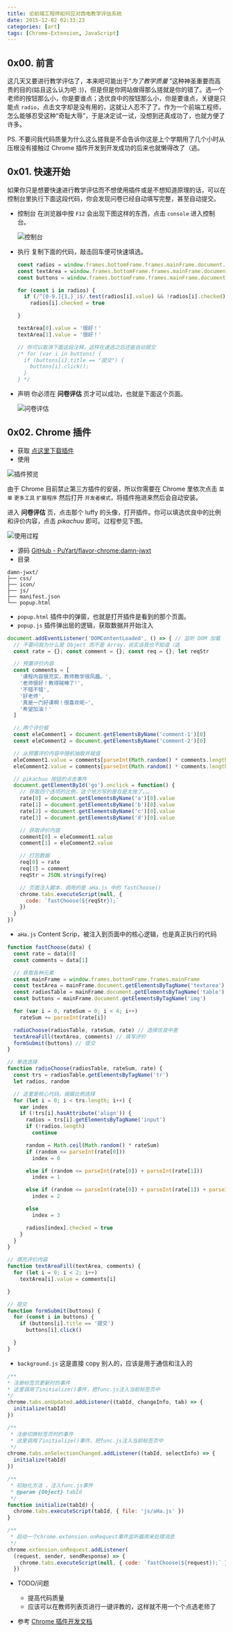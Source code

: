 ```yaml
---
title: 论前端工程师如何应对西电教学评估系统
date: 2015-12-02 02:33:23
categories: [art]
tags: [Chrome-Extension, JavaScript]
---
```

## 0x00. 前言
这几天又要进行教学评估了，本来吧可能出于“*为了教学质量* ”这种神圣重要而高贵的目的(姑且这么认为吧 :))，但是但是你网站做得那么搓就是你的错了。选一个老师的按钮那么小，你是要谁点；选优良中的按钮那么小，你是要谁点，关键是只能点 `radio`，点击文字却是没有用的，这就让人忍不了了。作为一个前端工程师，怎么能够忍受这种“奇耻大辱”，于是决定试一试，没想到还真成功了，也就方便了许多。

PS. 不要问我代码质量为什么这么搓我是不会告诉你这是上个学期用了几个小时从压根没有接触过 Chrome 插件开发到开发成功的后来也就懒得改了（逃。

## 0x01. 快速开始
如果你只是想要快速进行教学评估而不想使用插件或是不想知道原理的话，可以在控制台里执行下面这段代码，你会发现问卷已经自动填写完整，甚至自动提交。

- 控制台
  在浏览器中按 `F12` 会出现下图这样的东西，点击 `console` 进入控制台。
  <!-- more -->

  ![控制台][1]

- 执行
  复制下面的代码，敲击回车便可快速填选。

  ```js
  const radios = window.frames.bottomFrame.frames.mainFrame.document.getElementsByTagName('table')[4].getElementsByTagName('table')[6].getElementsByTagName('table')[0].getElementsByTagName('input')
  const textArea = window.frames.bottomFrame.frames.mainFrame.document.getElementsByTagName('textarea')
  const buttons = window.frames.bottomFrame.frames.mainFrame.document.getElementsByTagName('img')

  for (const i in radios) {
    if (/^[0-9.]{1,}_1$/.test(radios[i].value) && !radios[i].checked)
      radios[i].checked = true

  }

  textArea[0].value = '很好！'
  textArea[1].value = '很好！'

  // 你可以取消下面这段注释，这样在速选之后还能自动提交
  /* for (var i in buttons) {
    if (buttons[i].title == "提交") {
      buttons[i].click();
    }
  } */
  ```
- 声明
  你必须在 **问卷评估** 页才可以成功，也就是下面这个页面。

  ![问卷评估][2]

## 0x02. Chrome 插件
- 获取
  [点这里下载插件](http://puyart.net/static/damn-jwxt.crx)
- 使用

 ![插件预览][3]

 由于 Chrome 目前禁止第三方插件的安装，所以你需要在 Chrome 里依次点击 `菜单` `更多工具` `扩展程序` 然后打开 `开发者模式`，将插件拖进来然后会自动安装。

 进入 **问卷评估** 页，点击那个 luffy 的头像，打开插件。你可以填选优良中的比例和评价内容，点击 *pikachuu* 即可。过程参见下图。

 ![使用过程][4]

- 源码
 [GitHub - PuYart/flavor-chrome:damn-jwxt](https://github.com/PuYart/flavor-chrome/tree/master/damn-jwxt)
- 目录
 ```
 damn-jwxt/
├── css/
├── icon/
├── js/
├── manifest.json
└── popup.html
 ```
  - `popup.html`
  插件中的弹窗，也就是打开插件是看到的那个页面。
  - `popup.js`
  插件弹出层的逻辑，获取数据并开始注入
  ```js
  document.addEventListener('DOMContentLoaded', () => { // 监听 DOM 加载
    // 不要问我为什么是 Object 而不是 Array，说实话我也不知道（逃
    const rate = {}; const comment = {}; const req = {}; let reqStr

    // 预置评价内容
    const comments = [
      '课程内容很充实，教师教学很风趣。',
      '老师很好！教得贼棒了!',
      '不错不错',
      '好老师',
      '真是一门好课啊！很喜欢呢~',
      '希望加油！'
    ]

    // 两个评价框
    const eleComment1 = document.getElementsByName('comment-1')[0]
    const eleComment2 = document.getElementsByName('comment-2')[0]

    // 从预置评价内容中随机抽取并赋值
    eleComment1.value = comments[parseInt(Math.random() * comments.length)]
    eleComment2.value = comments[parseInt(Math.random() * comments.length)]

    // pikachuu 按钮的点击事件
    document.getElementById('go').onclick = function() {
      // 获取四个选项的比例，这个地方写的是在是太挫了。。。
      rate[0] = document.getElementsByName('a')[0].value
      rate[1] = document.getElementsByName('b')[0].value
      rate[2] = document.getElementsByName('c')[0].value
      rate[3] = document.getElementsByName('d')[0].value

      // 获取评价内容
      comment[0] = eleComment1.value
      comment[1] = eleComment2.value

      // 打包数据
      req[0] = rate
      req[1] = comment
      reqStr = JSON.stringify(req)

      // 页面注入脚本，调用的是 aHa.js 中的 fastChoose()
      chrome.tabs.executeScript(null, {
        code: `fastChoose(${reqStr});`
      })
    }
  })
  ```
  - `aHa.js`
  Content Scrip，被注入到页面中的核心逻辑，也是真正执行的代码
  ```js
  function fastChoose(data) {
    const rate = data[0]
    const comments = data[1]

    // 获取各种元素
    const mainFrame = window.frames.bottomFrame.frames.mainFrame
    const textArea = mainFrame.document.getElementsByTagName('textarea')
    const radiosTable = mainFrame.document.getElementsByTagName('table')[4].getElementsByTagName('table')[6].getElementsByTagName('table')[0]
    const buttons = mainFrame.document.getElementsByTagName('img')

    for (var i = 0, rateSum = 0; i < 4; i++)
      rateSum += parseInt(rate[i])

    radioChoose(radiosTable, rateSum, rate) // 选择优良中差
    textAreaFill(textArea, comments) // 填写评价
    formSubmit(buttons) // 提交
  }

  // 单选选择
  function radioChoose(radiosTable, rateSum, rate) {
    const trs = radiosTable.getElementsByTagName('tr')
    let radios, random

    // 这里是核心代码，根据比例选择
    for (let i = 0; i < trs.length; i++) {
      var index
      if (!trs[i].hasAttribute('align')) {
        radios = trs[i].getElementsByTagName('input')
        if (!radios.length)
          continue

        random = Math.ceil(Math.random() * rateSum)
        if (random <= parseInt(rate[0]))
          index = 0

        else if (random <= parseInt(rate[0]) + parseInt(rate[1]))
          index = 1

        else if (random <= parseInt(rate[0]) + parseInt(rate[1]) + parseInt(rate[2]))
          index = 2

        else
          index = 3

        radios[index].checked = true
      }
    }
  }

  // 填充评价内容
  function textAreaFill(textArea, comments) {
    for (let i = 0; i < 2; i++)
      textArea[i].value = comments[i]

  }

  // 提交
  function formSubmit(buttons) {
    for (const i in buttons) {
      if (buttons[i].title == '提交')
        buttons[i].click()

    }
  }
  ```
  - `background.js`
  这是直接 copy 别人的，应该是用于通信和注入的
  ```js
  /**
 * 注册标签页更新时的事件
 * 这里调用了initialize()事件，把func.js注入当前标签页中
 */
  chrome.tabs.onUpdated.addListener((tabId, changeInfo, tab) => {
    initialize(tabId)
  })

  /**
   * 注册切换标签页时的事件
   * 这里调用了initialize()事件，把func.js注入当前标签页中
   */
  chrome.tabs.onSelectionChanged.addListener((tabId, selectInfo) => {
    initialize(tabId)
  })

  /**
   * 初始化方法 ，注入func.js事件
   * @param {Object} tabId
   */
  function initialize(tabId) {
    chrome.tabs.executeScript(tabId, { file: 'js/aHa.js' })
  }

  /**
   * 启动一个chrome.extension.onRequest事件监听器用来处理消息
   */
  chrome.extension.onRequest.addListener(
    (request, sender, sendResponse) => {
      chrome.tabs.executeScript(null, { code: `fastChoose(${request});` })
    })
  ```
- TODO/问题
  - 提高代码质量
  - 应该可以在教师列表页进行一键评教的，这样就不用一个个点选老师了

- 参考
  [Chrome 插件开发文档](http://open.chrome.360.cn/extension_dev/overview.html)

[1]: ../../assets/damn-jwxt/console.png
[2]: ../../assets/damn-jwxt/wjpg.png
[3]: ../../assets/damn-jwxt/damn-jwxt.png
[4]: ../../assets/damn-jwxt/example.gif
